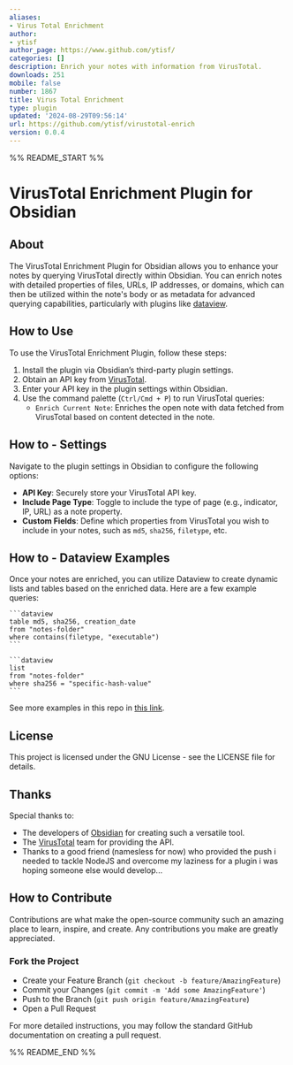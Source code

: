 ```yaml
---
aliases:
- Virus Total Enrichment
author:
- ytisf
author_page: https://www.github.com/ytisf/
categories: []
description: Enrich your notes with information from VirusTotal.
downloads: 251
mobile: false
number: 1867
title: Virus Total Enrichment
type: plugin
updated: '2024-08-29T09:56:14'
url: https://github.com/ytisf/virustotal-enrich
version: 0.0.4
---
```


%% README_START %%

# VirusTotal Enrichment Plugin for Obsidian

## About
The VirusTotal Enrichment Plugin for Obsidian allows you to enhance your notes by querying VirusTotal directly within Obsidian. You can enrich notes with detailed properties of files, URLs, IP addresses, or domains, which can then be utilized within the note's body or as metadata for advanced querying capabilities, particularly with plugins like [dataview](https://blacksmithgu.github.io/obsidian-dataview/).

## How to Use
To use the VirusTotal Enrichment Plugin, follow these steps:
1. Install the plugin via Obsidian’s third-party plugin settings.
2. Obtain an API key from [VirusTotal](https://www.virustotal.com/gui/join-us).
3. Enter your API key in the plugin settings within Obsidian.
4. Use the command palette (`Ctrl/Cmd + P`) to run VirusTotal queries:
   - `Enrich Current Note`: Enriches the open note with data fetched from VirusTotal based on content detected in the note.

## How to - Settings
Navigate to the plugin settings in Obsidian to configure the following options:
- **API Key**: Securely store your VirusTotal API key.
- **Include Page Type**: Toggle to include the type of page (e.g., indicator, IP, URL) as a note property.
- **Custom Fields**: Define which properties from VirusTotal you wish to include in your notes, such as `md5`, `sha256`, `filetype`, etc.

## How to - Dataview Examples
Once your notes are enriched, you can utilize Dataview to create dynamic lists and tables based on the enriched data. Here are a few example queries:
````
```dataview
table md5, sha256, creation_date
from "notes-folder"
where contains(filetype, "executable")
```
````

````
```dataview
list
from "notes-folder"
where sha256 = "specific-hash-value"
```
````

See more examples in this repo in [this link](https://github.com/ytisf/virustotal-enrich/dataview_examples.md). 

## License
This project is licensed under the GNU License - see the LICENSE file for details.

## Thanks
Special thanks to:
- The developers of [Obsidian](https://github.com/obsidianmd) for creating such a versatile tool.
- The [VirusTotal](https://github.com/VirusTotal/vt-py) team for providing the API.
- Thanks to a good friend (namesless for now) who provided the push i needed to tackle NodeJS and overcome my laziness for a plugin i was hoping someone else would develop...

## How to Contribute
Contributions are what make the open-source community such an amazing place to learn, inspire, and create. Any contributions you make are greatly appreciated.

### Fork the Project
- Create your Feature Branch (`git checkout -b feature/AmazingFeature`)
- Commit your Changes (`git commit -m 'Add some AmazingFeature'`)
- Push to the Branch (`git push origin feature/AmazingFeature`)
- Open a Pull Request

For more detailed instructions, you may follow the standard GitHub documentation on creating a pull request.

%% README_END %%